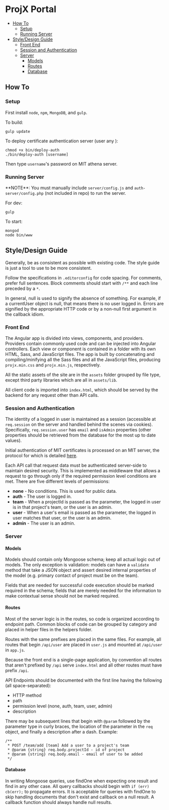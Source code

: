 # ProjX Portal

<!-- START doctoc generated TOC please keep comment here to allow auto update -->
<!-- DON'T EDIT THIS SECTION, INSTEAD RE-RUN doctoc TO UPDATE -->


- [How To](#how-to)
  - [Setup](#setup)
  - [Running Server](#running-server)
- [Style/Design Guide](#styledesign-guide)
  - [Front End](#front-end)
  - [Session and Authentication](#session-and-authentication)
  - [Server](#server)
    - [Models](#models)
    - [Routes](#routes)
    - [Database](#database)

<!-- END doctoc generated TOC please keep comment here to allow auto update -->

## How To

### Setup

First install `node`, `npm`, `MongoDB`, and `gulp`.

To build:
```
gulp update
```

To deploy certificate authentication server (user any ):
```
chmod +x bin/deploy-auth
./bin/deploy-auth [username]
```
Then type `username`'s password on MIT athena server.

### Running Server

\*\*NOTE\*\*: You must manually include `server/config.js` and `auth-server/config.php` (not included in repo) to run the server.

For dev:
```
gulp
```

To start:
```
mongod
node bin/www
```

## Style/Design Guide

Generally, be as consistent as possible with existing code. The style guide is just a tool to use to be more consistent.

Follow the specifications in `.editorconfig` for code spacing. For comments, prefer full sentences. Block comments should start with `/**` and each line preceded by a `*`.

In general, null is used to signify the absence of something. For example, if a currentUser object is null, that means there is no user logged in. Errors are signified by the appropriate HTTP code or by a non-null first argument in the callback idiom.

### Front End

The Angular app is divided into views, components, and providers. Providers contain commonly used code and can be injected into Angular controllers. Each view or component is contained in a folder with its own HTML, Sass, and JavaScript files. The app is built by concatenating and compiling/minifying all the Sass files and all the JavaScript files, producing `projx.min.css` and `projx.min.js`, respectively.

All the static assets of the site are in the `assets` folder grouped by file type, except third party libraries which are all in `assets/lib`.

All client code is imported into `index.html`, which should be served by the backend for any request other than API calls.

### Session and Authentication

The identity of a logged in user is maintained as a session (accessible at `req.session` on the server and handled behind the scenes via cookies). Specifically, `req.session.user` has `email` and `isAdmin` properties (other properties should be retrieved from the database for the most up to date values). 

Initial authentication of MIT certificates is processed on an MIT server, the protocol for which is detailed [here](https://github.com/vfazel/mit-cert-auth).

Each API call that request data must be authenticated server-side to maintain desired security. This is implemented as middleware that allows a request to go through only if the required permission level conditions are met. There are five different levels of permissions:
- **none** - No conditions. This is used for public data.
- **auth** - The user is logged in.
- **team** - When a projectId is passed as the parameter, the logged in user is in that project's team, or the user is an admin.
- **user** - When a user's email is passed as the parameter, the logged in user matches that user, or the user is an admin.
- **admin** - The user is an admin.

### Server

#### Models

Models should contain only Mongoose schema; keep all actual logic out of models. The only exception is validation: models can have a `validate` method that take a JSON object and assert desired internal properties of the model (e.g. primary contact of project must be on the team).

Fields that are needed for successful code execution should be marked required in the schema; fields that are merely needed for the information to make contextual sense should not be marked required.

#### Routes

Most of the server logic is in the routes, so code is organized according to endpoint path. Common blocks of code can be grouped by category and placed in helper files in the helpers folder.

Routes with the same prefixes are placed in the same files. For example, all routes that begin `/api/user` are placed in `user.js` and mounted at `/api/user` in `app.js`.

Because the front end is a single-page application, by convention all routes that aren't prefixed by `/api` serve `index.html` and all other routes must have prefix `/api`.

API Endpoints should be documented with the first line having the following (all space-separated):
- HTTP method
- path
- permission level (none, auth, team, user, admin)
- description

There may be subsequent lines that begin with `@param` followed by the parameter type in curly braces, the location of the parameter in the `req` object, and finally a description after a dash. Example:
```
/**
 * POST /team/add [team] Add a user to a project's team
 * @param {string} req.body.projectId - id of project
 * @param {string} req.body.email - email of user to be added
 */
```

#### Database

In writing Mongoose queries, use findOne when expecting one result and find in any other case. All query callbacks should begin with `if (err) cb(err);` to propagate errors. It is acceptable for queries with findOne to skip handling documents that don't exist and callback on a null result. A callback function should always handle null results.
